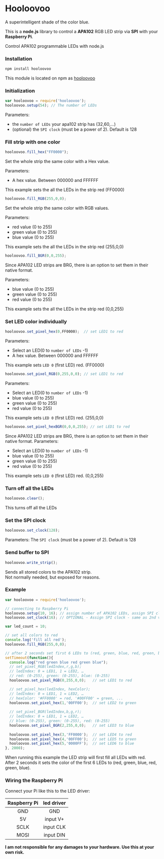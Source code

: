 Hooloovoo
==========
A superintelligent shade of the color blue.

This is a **node.js** library to control a **APA102** RGB LED strip via **SPI** with your **Raspberry Pi**.

Control APA102 programmable LEDs with node.js

### Installation
```sh
npm install hooloovoo
```

This module is located on npm as [hooloovoo](https://npmjs.org/package/hooloovoo)

### Initialization
```js
var hooloovoo = require('hooloovoo');
hooloovoo.setup(54); // The number of LEDs 
```
Parameters:
* the `number of LEDs` your apa102 strip has (32,60,...)
* (optional) the `SPI clock` (must be a power of 2). Default is 128

### Fill strip with one color
```js
hooloovoo.fill_hex("FF0000");
```
Set the whole strip the same color with a Hex value.

Parameters:
* A hex value. Between 000000 and FFFFFF

This example sets the all the LEDs in the strip red (FF0000)

```js
hooloovoo.fill_RGB(255,0,0);
```
Set the whole strip the same color with RGB values.

Parameters:
* red value (0 to 255)
* green value (0 to 255)
* blue value (0 to 255)

This example sets the all the LEDs in the strip red (255,0,0)

```js
hooloovoo.fill_BGR(0,0,255);
```
Since APA102 LED strips are BRG, there is an option to set them in their native format.

Parameters:
* blue value (0 to 255)
* green value (0 to 255)
* red value (0 to 255)

This example sets the all the LEDs in the strip red (0,0,255)

### Set LED color individually
```js
hooloovoo.set_pixel_hex(0,FF0000);  // set LED1 to red
```
Parameters:
* Select an LED(0 to `number of LEDs` -1)
* A hex value. Between 000000 and FFFFFF

This example sets `LED 0` (first LED) red. (FF0000)

```js
hooloovoo.set_pixel_RGB(0,255,0,0); // set LED1 to red
```
Parameters:
* Select an LED(0 to `number of LEDs` -1)
* blue value (0 to 255)
* green value (0 to 255)
* red value (0 to 255)

This example sets `LED 0` (first LED) red. (255,0,0)

```js
hooloovoo.set_pixel_hexBGR(0,0,0,255); // set LED1 to red
```
Since APA102 LED strips are BRG, there is an option to set them in their native format.
Parameters:
* Select an LED(0 to `number of LEDs` -1)
* blue value (0 to 255)
* green value (0 to 255)
* red value (0 to 255)

This example sets `LED 0` (first LED) red. (0,0,255)

### Turn off all the LEDs
```js
hooloovoo.clear();
```
This turns off all the LEDs

### Set the SPI clock
```js
hooloovoo.set_clock(128);
```
Parameters:
The `SPI clock` (must be a power of 2). Default is 128

### Send buffer to SPI
```js
hooloovoo.write_strip();
```
Sends all stored colors to the APA102 strip.  
Not normally needed, but exposed for reasons.

### Example
```js
var hooloovoo = require('hooloovoo');

// connecting to Raspberry Pi 
hooloovoo.setup(10, 16); // assign number of APA102 LEDs, assign SPI clock
hooloovoo.set_clock(16); // OPTIONAL - Assign SPI clock - same as 2nd value of setup(), so unnecessary if you set it in setup(). Set this individually if you like.

var led_count = 10;

// set all colors to red 
console.log('fill all red');
hooloovoo.fill_RGB(255,0,0);

// after 2 seconds set first 6 LEDs to (red, green, blue, red, green, blue) 
setTimeout(function(){
  console.log("red green blue red green blue");
  // set_pixel_RGB(ledIndex,r,g,b); 
  // ledIndex: 0 = LED1, 1 = LED2, … 
  // red: (0-255), green: (0-255), blue: (0-255)
  hooloovoo.set_pixel_RGB(0,255,0,0);   // set LED1 to red 

  // set_pixel_hex(ledIndex, hexColor); 
  // ledIndex: 0 = LED1, 1 = LED2, … 
  // hexColor: '#FF0000' = red, '#00FF00' = green, ... 
  hooloovoo.set_pixel_hex(1,'00FF00');  // set LED2 to green 
    
  // set_pixel_BGR(ledIndex,b,g,r); 
  // ledIndex: 0 = LED1, 1 = LED2, … 
  // blue: (0-255), green: (0-255), red: (0-255)
  hooloovoo.set_pixel_BGR(2,255,0,0);   // set LED3 to blue 
  
  hooloovoo.set_pixel_hex(3,'FF0000');  // set LED4 to red 
  hooloovoo.set_pixel_hex(4,'00FF00');  // set LED5 to green 
  hooloovoo.set_pixel_hex(5,'0000FF');  // set LED6 to blue 
}, 2000);
```

When running this example the LED strip will first fill all LEDs with red.  
After 2 seconds it sets the color of the first 6 LEDs to (red, green, blue, red, green, blue).

### Wiring the Raspberry Pi

Connect your Pi like this to the LED driver:

| Raspberry Pi | led driver |
|:------------:|:----------:|
| GND | GND |
| 5V  | input V+ |
| SCLK | input CLK |
| MOSI | input DIN |

**I am not responsible for any damages to your hardware. Use this at your own risk.**